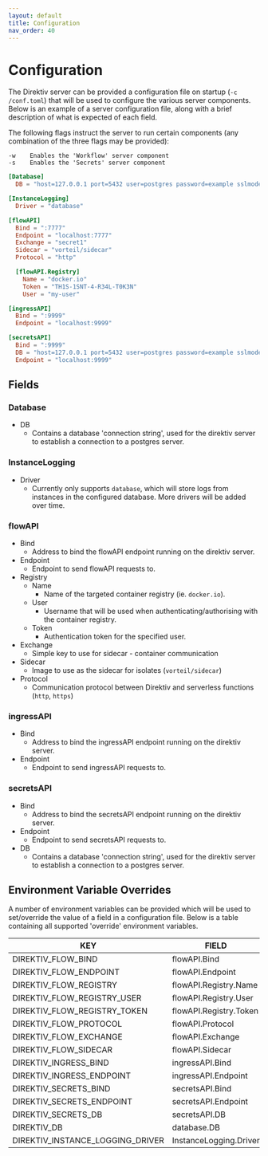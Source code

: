 ```yaml
---
layout: default
title: Configuration
nav_order: 40
---
```


# Configuration

The Direktiv server can be provided a configuration file on startup (`-c /conf.toml`) that will be used to configure the various server components. Below is an example of a server configuration file, along with a brief description of what is expected of each field.

The following flags instruct the server to run certain components (any combination of the three flags may be provided):

```
-w    Enables the 'Workflow' server component
-s    Enables the 'Secrets' server component
```

```toml
[Database]
  DB = "host=127.0.0.1 port=5432 user=postgres password=example sslmode=disable"

[InstanceLogging]
  Driver = "database"

[flowAPI]
  Bind = ":7777"
  Endpoint = "localhost:7777"
  Exchange = "secret1"
  Sidecar = "vorteil/sidecar"
  Protocol = "http"

  [flowAPI.Registry]
    Name = "docker.io"
    Token = "TH1S-1SNT-4-R34L-T0K3N"
    User = "my-user"

[ingressAPI]
  Bind = ":9999"
  Endpoint = "localhost:9999"

[secretsAPI]
  Bind = ":9999"
  DB = "host=127.0.0.1 port=5432 user=postgres password=example sslmode=disable"
  Endpoint = "localhost:9999"

```

## Fields

### Database
  - DB
    - Contains a database 'connection string', used for the direktiv server to establish a connection to a postgres server.

### InstanceLogging
  - Driver
    - Currently only supports `database`, which will store logs from instances in the configured database. More drivers will be added over time.


### flowAPI
  - Bind
    - Address to bind the flowAPI endpoint running on the direktiv server.
  - Endpoint
    - Endpoint to send flowAPI requests to.
  - Registry
    - Name
      - Name of the targeted container registry (ie. `docker.io`).
    - User
      - Username that will be used when authenticating/authorising with the container registry.
    - Token
      - Authentication token for the specified user.
   - Exchange
      - Simple key to use for sidecar - container communication
   - Sidecar
      - Image to use as the sidecar for isolates (`vorteil/sidecar`)
   - Protocol
      - Communication protocol between Direktiv and serverless functions (`http`, `https`)

### ingressAPI
  - Bind
    - Address to bind the ingressAPI endpoint running on the direktiv server.
  - Endpoint
    - Endpoint to send ingressAPI requests to.

### secretsAPI
  - Bind
    - Address to bind the secretsAPI endpoint running on the direktiv server.
  - Endpoint
    - Endpoint to send secretsAPI requests to.
  - DB
    - Contains a database 'connection string', used for the direktiv server to establish a connection to a postgres server.

## Environment Variable Overrides

A number of environment variables can be provided which will be used to set/override the value of a field in a configuration file. Below is a table containing all supported 'override' environment variables.


| KEY | FIELD |
|---|---|
| DIREKTIV_FLOW_BIND | flowAPI.Bind |
| DIREKTIV_FLOW_ENDPOINT | flowAPI.Endpoint |
| DIREKTIV_FLOW_REGISTRY | flowAPI.Registry.Name |
| DIREKTIV_FLOW_REGISTRY_USER | flowAPI.Registry.User |
| DIREKTIV_FLOW_REGISTRY_TOKEN | flowAPI.Registry.Token |
| DIREKTIV_FLOW_PROTOCOL | flowAPI.Protocol |
| DIREKTIV_FLOW_EXCHANGE | flowAPI.Exchange |
| DIREKTIV_FLOW_SIDECAR | flowAPI.Sidecar |
| DIREKTIV_INGRESS_BIND | ingressAPI.Bind |
| DIREKTIV_INGRESS_ENDPOINT | ingressAPI.Endpoint |
| DIREKTIV_SECRETS_BIND | secretsAPI.Bind |
| DIREKTIV_SECRETS_ENDPOINT | secretsAPI.Endpoint |
| DIREKTIV_SECRETS_DB | secretsAPI.DB |
| DIREKTIV_DB | database.DB |
| DIREKTIV_INSTANCE_LOGGING_DRIVER | InstanceLogging.Driver |

